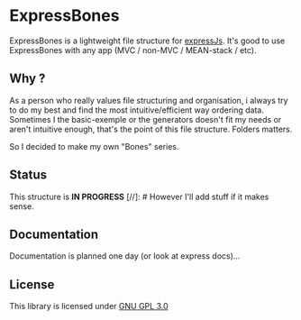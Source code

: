 # **ExpressBones**

ExpressBones is a lightweight file structure for [expressJs](http://expressjs.com/).
It's good to use ExpressBones with any app (MVC / non-MVC / MEAN-stack / etc).

## Why ?

As a person who really values file structuring and organisation,
i always try to do my best and find the most intuitive/efficient way ordering data.
Sometimes I the basic-exemple or the generators doesn't fit my needs or aren't intuitive enough,
that's the point of this file structure.
Folders matters.

So I decided to make my own "Bones" series.

## Status

This structure is **IN PROGRESS**
[//]: # However I'll add stuff if it makes sense.

## Documentation

Documentation is planned one day (or look at express docs)...

## License

This library is licensed under [GNU GPL 3.0](https://www.gnu.org/licenses/gpl-3.0.en.html)

